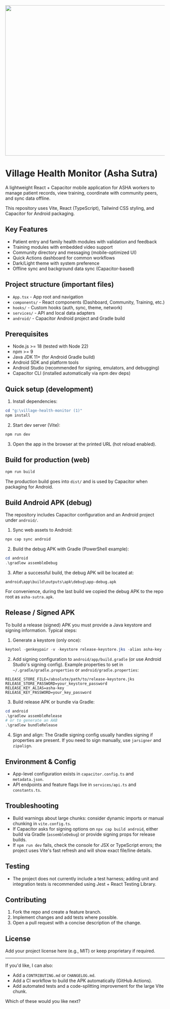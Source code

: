 <div align="center">
<img width="1200" height="475" alt="GHBanner" src="https://github.com/user-attachments/assets/0aa67016-6eaf-458a-adb2-6e31a0763ed6" />
</div>

# Village Health Monitor (Asha Sutra)

A lightweight React + Capacitor mobile application for ASHA workers to manage patient records, view training, coordinate with community peers, and sync data offline.

This repository uses Vite, React (TypeScript), Tailwind CSS styling, and Capacitor for Android packaging.

## Key Features

- Patient entry and family health modules with validation and feedback
- Training modules with embedded video support
- Community directory and messaging (mobile-optimized UI)
- Quick Actions dashboard for common workflows
- Dark/Light theme with system preference
- Offline sync and background data sync (Capacitor-based)

## Project structure (important files)

- `App.tsx` - App root and navigation
- `components/` - React components (Dashboard, Community, Training, etc.)
- `hooks/` - Custom hooks (auth, sync, theme, network)
- `services/` - API and local data adapters
- `android/` - Capacitor Android project and Gradle build

## Prerequisites

- Node.js >= 18 (tested with Node 22)
- npm >= 9
- Java JDK 11+ (for Android Gradle build)
- Android SDK and platform tools
- Android Studio (recommended for signing, emulators, and debugging)
- Capacitor CLI (installed automatically via npm dev deps)

## Quick setup (development)

1. Install dependencies:

```powershell
cd "g:\village-health-monitor (1)"
npm install
```

2. Start dev server (Vite):

```powershell
npm run dev
```

3. Open the app in the browser at the printed URL (hot reload enabled).

## Build for production (web)

```powershell
npm run build
```

The production build goes into `dist/` and is used by Capacitor when packaging for Android.

## Build Android APK (debug)

The repository includes Capacitor configuration and an Android project under `android/`.

1. Sync web assets to Android:

```powershell
npx cap sync android
```

2. Build the debug APK with Gradle (PowerShell example):

```powershell
cd android
.\gradlew assembleDebug
```

3. After a successful build, the debug APK will be located at:

```
android\app\build\outputs\apk\debug\app-debug.apk
```

For convenience, during the last build we copied the debug APK to the repo root as `asha-sutra.apk`.

## Release / Signed APK

To build a release (signed) APK you must provide a Java keystore and signing information. Typical steps:

1. Generate a keystore (only once):

```powershell
keytool -genkeypair -v -keystore release-keystore.jks -alias asha-key -keyalg RSA -keysize 2048 -validity 10000
```

2. Add signing configuration to `android/app/build.gradle` (or use Android Studio's signing config). Example properties to set in `~/.gradle/gradle.properties` or `android/gradle.properties`:

```
RELEASE_STORE_FILE=/absolute/path/to/release-keystore.jks
RELEASE_STORE_PASSWORD=your_keystore_password
RELEASE_KEY_ALIAS=asha-key
RELEASE_KEY_PASSWORD=your_key_password
```

3. Build release APK or bundle via Gradle:

```powershell
cd android
.\gradlew assembleRelease
# or to generate an AAB
.\gradlew bundleRelease
```

4. Sign and align: The Gradle signing config usually handles signing if properties are present. If you need to sign manually, use `jarsigner` and `zipalign`.

## Environment & Config

- App-level configuration exists in `capacitor.config.ts` and `metadata.json`.
- API endpoints and feature flags live in `services/api.ts` and `constants.ts`.

## Troubleshooting

- Build warnings about large chunks: consider dynamic imports or manual chunking in `vite.config.ts`.
- If Capacitor asks for signing options on `npx cap build android`, either build via Gradle (`assembleDebug`) or provide signing props for release builds.
- If `npm run dev` fails, check the console for JSX or TypeScript errors; the project uses Vite's fast refresh and will show exact file/line details.

## Testing

- The project does not currently include a test harness; adding unit and integration tests is recommended using Jest + React Testing Library.

## Contributing

1. Fork the repo and create a feature branch.
2. Implement changes and add tests where possible.
3. Open a pull request with a concise description of the change.

## License

Add your project license here (e.g., MIT) or keep proprietary if required.

---

If you'd like, I can also:
- Add a `CONTRIBUTING.md` or `CHANGELOG.md`.
- Add a CI workflow to build the APK automatically (GitHub Actions).
- Add automated tests and a code-splitting improvement for the large Vite chunk.

Which of these would you like next?
